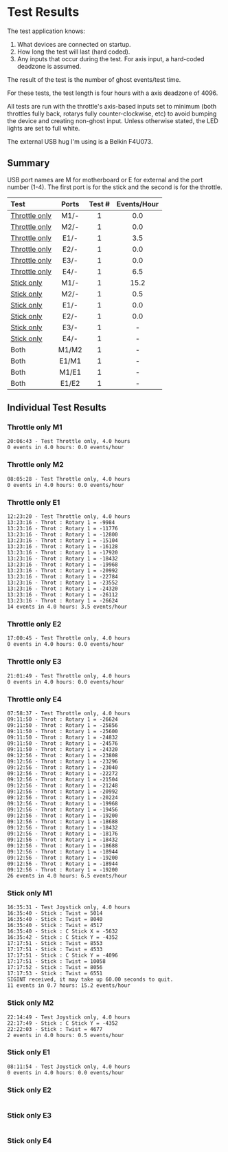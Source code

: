 # Test Results

The test application knows:

1. What devices are connected on startup.
2. How long the test will last (hard coded).
3. Any inputs that occur during the test.  For axis input, a hard-coded deadzone is assumed.

The result of the test is the number of ghost events/test time.

For these tests, the test length is four hours with a axis deadzone of 4096.

All tests are run with the throttle's axis-based inputs set to minimum (both throttles fully back, rotarys fully counter-clockwise, etc) to avoid bumping the device and creating non-ghost input. Unless otherwise stated, the LED lights are set to full white.

The external USB hug I'm using is a Belkin F4U073.

## Summary

USB port names are M for motherboard or E for external and the port number (1-4).  The first port is for the stick and the second is for the throttle.

| Test | Ports | Test # | Events/Hour |
| :-- | :-: | :-: | :-: |
| [Throttle only](#throttle-only-m1) | M1/- | 1 | 0.0 |
| [Throttle only](#throttle-only-m2) | M2/- | 1 | 0.0 |
| [Throttle only](#throttle-only-e1) | E1/- | 1 | 3.5 |
| [Throttle only](#throttle-only-e2) | E2/- | 1 | 0.0 |
| [Throttle only](#throttle-only-e3) | E3/- | 1 | 0.0 |
| [Throttle only](#throttle-only-e4) | E4/- | 1 | 6.5 |
| [Stick only](#stick-only-m1) | M1/- | 1 | 15.2 |
| [Stick only](#stick-only-m2) | M2/- | 1 | 0.5 |
| [Stick only](#stick-only-e1) | E1/- | 1 | 0.0 |
| [Stick only](#stick-only-e2) | E2/- | 1 | 0.0 |
| [Stick only](#stick-only-e3) | E3/- | 1 | - |
| [Stick only](#stick-only-e4) | E4/- | 1 | - |
| Both | M1/M2 | 1 | - |
| Both | E1/M1 | 1 | - |
| Both | M1/E1 | 1 | - |
| Both | E1/E2 | 1 | - |

## Individual Test Results

### Throttle only M1

```
20:06:43 - Test Throttle only, 4.0 hours
0 events in 4.0 hours: 0.0 events/hour
```

### Throttle only M2

```
08:05:28 - Test Throttle only, 4.0 hours
0 events in 4.0 hours: 0.0 events/hour
```

### Throttle only E1

```
12:23:20 - Test Throttle only, 4.0 hours
13:23:16 - Throt : Rotary 1 = -9984
13:23:16 - Throt : Rotary 1 = -11776
13:23:16 - Throt : Rotary 1 = -12800
13:23:16 - Throt : Rotary 1 = -15104
13:23:16 - Throt : Rotary 1 = -16128
13:23:16 - Throt : Rotary 1 = -17920
13:23:16 - Throt : Rotary 1 = -18432
13:23:16 - Throt : Rotary 1 = -19968
13:23:16 - Throt : Rotary 1 = -20992
13:23:16 - Throt : Rotary 1 = -22784
13:23:16 - Throt : Rotary 1 = -23552
13:23:16 - Throt : Rotary 1 = -24320
13:23:16 - Throt : Rotary 1 = -26112
13:23:16 - Throt : Rotary 1 = -26624
14 events in 4.0 hours: 3.5 events/hour
```

### Throttle only E2

```
17:00:45 - Test Throttle only, 4.0 hours
0 events in 4.0 hours: 0.0 events/hour
```

### Throttle only E3

```
21:01:49 - Test Throttle only, 4.0 hours
0 events in 4.0 hours: 0.0 events/hour
```

### Throttle only E4

```
07:58:37 - Test Throttle only, 4.0 hours 
09:11:50 - Throt : Rotary 1 = -26624     
09:11:50 - Throt : Rotary 1 = -25856     
09:11:50 - Throt : Rotary 1 = -25600     
09:11:50 - Throt : Rotary 1 = -24832     
09:11:50 - Throt : Rotary 1 = -24576     
09:11:50 - Throt : Rotary 1 = -24320     
09:12:56 - Throt : Rotary 1 = -23808     
09:12:56 - Throt : Rotary 1 = -23296     
09:12:56 - Throt : Rotary 1 = -23040     
09:12:56 - Throt : Rotary 1 = -22272     
09:12:56 - Throt : Rotary 1 = -21504     
09:12:56 - Throt : Rotary 1 = -21248     
09:12:56 - Throt : Rotary 1 = -20992     
09:12:56 - Throt : Rotary 1 = -20224     
09:12:56 - Throt : Rotary 1 = -19968     
09:12:56 - Throt : Rotary 1 = -19456     
09:12:56 - Throt : Rotary 1 = -19200     
09:12:56 - Throt : Rotary 1 = -18688     
09:12:56 - Throt : Rotary 1 = -18432     
09:12:56 - Throt : Rotary 1 = -18176     
09:12:56 - Throt : Rotary 1 = -18432     
09:12:56 - Throt : Rotary 1 = -18688     
09:12:56 - Throt : Rotary 1 = -18944     
09:12:56 - Throt : Rotary 1 = -19200     
09:12:56 - Throt : Rotary 1 = -18944     
09:12:56 - Throt : Rotary 1 = -19200     
26 events in 4.0 hours: 6.5 events/hour  
```

### Stick only M1

```
16:35:31 - Test Joystick only, 4.0 hours
16:35:40 - Stick : Twist = 5014
16:35:40 - Stick : Twist = 8040
16:35:40 - Stick : Twist = 4517
16:35:40 - Stick : C Stick X = -5632
16:35:42 - Stick : C Stick Y = -4352
17:17:51 - Stick : Twist = 8553
17:17:51 - Stick : Twist = 4533
17:17:51 - Stick : C Stick Y = -4096
17:17:51 - Stick : Twist = 10058
17:17:52 - Stick : Twist = 8056
17:17:53 - Stick : Twist = 6551
SIGINT received, it may take up 60.00 seconds to quit.
11 events in 0.7 hours: 15.2 events/hour
```

### Stick only M2

```
22:14:49 - Test Joystick only, 4.0 hours
22:17:49 - Stick : C Stick Y = -4352
22:22:03 - Stick : Twist = 4677
2 events in 4.0 hours: 0.5 events/hour
```

### Stick only E1

```
08:11:54 - Test Joystick only, 4.0 hours
0 events in 4.0 hours: 0.0 events/hour
```

### Stick only E2

```
```

### Stick only E3

```
```

### Stick only E4

```
```
